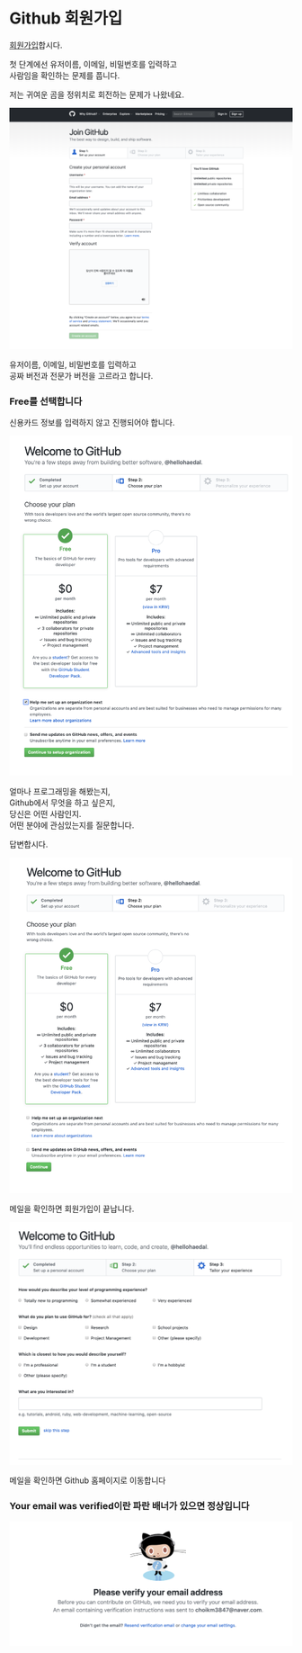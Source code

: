 # Github 회원가입
[회원가입](https://github.com/join?source=header-home)합시다.

첫 단계에선 유저이름, 이메일, 비밀번호를 입력하고  
사람임을 확인하는 문제를 풉니다.  

저는 귀여운 곰을 정위치로 회전하는 문제가 나왔네요.  

![../img/githubsignup1.png](../img/githubsignup1.png)  

유저이름, 이메일, 비밀번호를 입력하고  
공짜 버전과 전문가 버전을 고르라고 합니다.  
### Free를 선택합니다  
신용카드 정보를 입력하지 않고 진행되어야 합니다.  

![../img/githubsignup2.png](../img/githubsignup2.png)  

얼마나 프로그래밍을 해봤는지,  
Github에서 무엇을 하고 싶은지,  
당신은 어떤 사람인지.  
어떤 분야에 관심있는지를 질문합니다.  

답변합시다.

![../img/githubsignup3.png](../img/githubsignup3.png)  

메일을 확인하면 회원가입이 끝납니다.  

![../img/githubsignup4.png](../img/githubsignup4.png)  

메일을 확인하면 Github 홈페이지로 이동합니다  

### Your email was verified이란 파란 배너가 있으면 정상입니다

![../img/githubsignup5.png](../img/githubsignup5.png)  